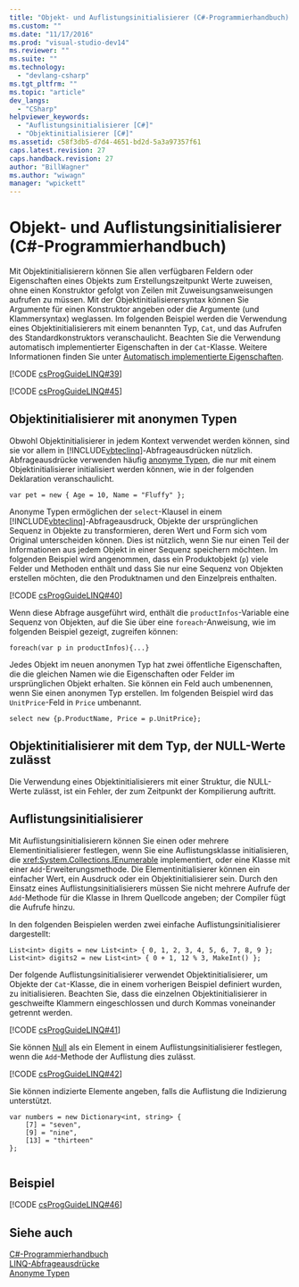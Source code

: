 ```yaml
---
title: "Objekt- und Auflistungsinitialisierer (C#-Programmierhandbuch) | Microsoft Docs"
ms.custom: ""
ms.date: "11/17/2016"
ms.prod: "visual-studio-dev14"
ms.reviewer: ""
ms.suite: ""
ms.technology: 
  - "devlang-csharp"
ms.tgt_pltfrm: ""
ms.topic: "article"
dev_langs: 
  - "CSharp"
helpviewer_keywords: 
  - "Auflistungsinitialisierer [C#]"
  - "Objektinitialisierer [C#]"
ms.assetid: c58f3db5-d7d4-4651-bd2d-5a3a97357f61
caps.latest.revision: 27
caps.handback.revision: 27
author: "BillWagner"
ms.author: "wiwagn"
manager: "wpickett"
---
```

# Objekt- und Auflistungsinitialisierer (C#-Programmierhandbuch)
Mit Objektinitialisierern können Sie allen verfügbaren Feldern oder Eigenschaften eines Objekts zum Erstellungszeitpunkt Werte zuweisen, ohne einen Konstruktor gefolgt von Zeilen mit Zuweisungsanweisungen aufrufen zu müssen.  Mit der Objektinitialisierersyntax können Sie Argumente für einen Konstruktor angeben oder die Argumente \(und Klammersyntax\) weglassen.  Im folgenden Beispiel werden die Verwendung eines Objektinitialisierers mit einem benannten Typ, `Cat`, und das Aufrufen des Standardkonstruktors veranschaulicht.  Beachten Sie die Verwendung automatisch implementierter Eigenschaften in der `Cat`\-Klasse.  Weitere Informationen finden Sie unter [Automatisch implementierte Eigenschaften](../../../csharp/programming-guide/classes-and-structs/auto-implemented-properties.md).  
  
 [!CODE [csProgGuideLINQ#39](../CodeSnippet/VS_Snippets_VBCSharp/csProgGuideLINQ#39)]  
  
 [!CODE [csProgGuideLINQ#45](../CodeSnippet/VS_Snippets_VBCSharp/csProgGuideLINQ#45)]  
  
## Objektinitialisierer mit anonymen Typen  
 Obwohl Objektinitialisierer in jedem Kontext verwendet werden können, sind sie vor allem in [!INCLUDE[vbteclinq](../../../csharp/includes/vbteclinq_md.md)]\-Abfrageausdrücken nützlich.  Abfrageausdrücke verwenden häufig [anonyme Typen](../../../csharp/programming-guide/classes-and-structs/anonymous-types.md), die nur mit einem Objektinitialisierer initialisiert werden können, wie in der folgenden Deklaration veranschaulicht.  
  
```  
var pet = new { Age = 10, Name = "Fluffy" };  
```  
  
 Anonyme Typen ermöglichen der `select`\-Klausel in einem [!INCLUDE[vbteclinq](../../../csharp/includes/vbteclinq_md.md)]\-Abfrageausdruck, Objekte der ursprünglichen Sequenz in Objekte zu transformieren, deren Wert und Form sich vom Original unterscheiden können.  Dies ist nützlich, wenn Sie nur einen Teil der Informationen aus jedem Objekt in einer Sequenz speichern möchten.  Im folgenden Beispiel wird angenommen, dass ein Produktobjekt \(`p`\) viele Felder und Methoden enthält und dass Sie nur eine Sequenz von Objekten erstellen möchten, die den Produktnamen und den Einzelpreis enthalten.  
  
 [!CODE [csProgGuideLINQ#40](../CodeSnippet/VS_Snippets_VBCSharp/csProgGuideLINQ#40)]  
  
 Wenn diese Abfrage ausgeführt wird, enthält die `productInfos`\-Variable eine Sequenz von Objekten, auf die Sie über eine `foreach`\-Anweisung, wie im folgenden Beispiel gezeigt, zugreifen können:  
  
```  
foreach(var p in productInfos){...}  
```  
  
 Jedes Objekt im neuen anonymen Typ hat zwei öffentliche Eigenschaften, die die gleichen Namen wie die Eigenschaften oder Felder im ursprünglichen Objekt erhalten.  Sie können ein Feld auch umbenennen, wenn Sie einen anonymen Typ erstellen. Im folgenden Beispiel wird das `UnitPrice`\-Feld in `Price` umbenannt.  
  
```  
select new {p.ProductName, Price = p.UnitPrice};  
```  
  
## Objektinitialisierer mit dem Typ, der NULL\-Werte zulässt  
 Die Verwendung eines Objektinitialisierers mit einer Struktur, die NULL\-Werte zulässt, ist ein Fehler, der zum Zeitpunkt der Kompilierung auftritt.  
  
## Auflistungsinitialisierer  
 Mit Auflistungsinitialisierern können Sie einen oder mehrere Elementinitialisierer festlegen, wenn Sie eine Auflistungsklasse initialisieren, die <xref:System.Collections.IEnumerable> implementiert, oder eine Klasse mit einer `Add`\-Erweiterungsmethode.  Die Elementinitialisierer können ein einfacher Wert, ein Ausdruck oder ein Objektinitialisierer sein.  Durch den Einsatz eines Auflistungsinitialisierers müssen Sie nicht mehrere Aufrufe der `Add`\-Methode für die Klasse in Ihrem Quellcode angeben; der Compiler fügt die Aufrufe hinzu.  
  
 In den folgenden Beispielen werden zwei einfache Auflistungsinitialisierer dargestellt:  
  
```  
List<int> digits = new List<int> { 0, 1, 2, 3, 4, 5, 6, 7, 8, 9 };  
List<int> digits2 = new List<int> { 0 + 1, 12 % 3, MakeInt() };  
```  
  
 Der folgende Auflistungsinitialisierer verwendet Objektinitialisierer, um Objekte der `Cat`\-Klasse, die in einem vorherigen Beispiel definiert wurden, zu initialisieren.  Beachten Sie, dass die einzelnen Objektinitialisierer in geschweifte Klammern eingeschlossen und durch Kommas voneinander getrennt werden.  
  
 [!CODE [csProgGuideLINQ#41](../CodeSnippet/VS_Snippets_VBCSharp/csProgGuideLINQ#41)]  
  
 Sie können [Null](../../../csharp/language-reference/keywords/null.md) als ein Element in einem Auflistungsinitialisierer festlegen, wenn die `Add`\-Methode der Auflistung dies zulässt.  
  
 [!CODE [csProgGuideLINQ#42](../CodeSnippet/VS_Snippets_VBCSharp/csProgGuideLINQ#42)]  
  
 Sie können indizierte Elemente angeben, falls die Auflistung  die Indizierung unterstützt.  
  
```  
var numbers = new Dictionary<int, string> {   
    [7] = "seven",   
    [9] = "nine",   
    [13] = "thirteen"   
};  
  
```  
  
## Beispiel  
 [!CODE [csProgGuideLINQ#46](../CodeSnippet/VS_Snippets_VBCSharp/csProgGuideLINQ#46)]  
  
## Siehe auch  
 [C\#\-Programmierhandbuch](../../../csharp/programming-guide/index.md)   
 [LINQ\-Abfrageausdrücke](../../../csharp/programming-guide/linq-query-expressions/index.md)   
 [Anonyme Typen](../../../csharp/programming-guide/classes-and-structs/anonymous-types.md)